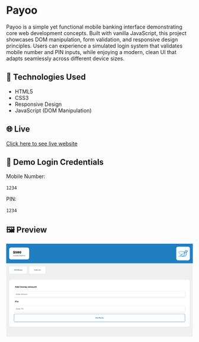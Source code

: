 # Payoo

Payoo is a simple yet functional mobile banking interface demonstrating core web development concepts. Built with vanilla JavaScript, this project showcases DOM manipulation, form validation, and responsive design principles. Users can experience a simulated login system that validates mobile number and PIN inputs, while enjoying a modern, clean UI that adapts seamlessly across different device sizes.

## 🚀 Technologies Used

- HTML5
- CSS3
- Responsive Design
- JavaScript (DOM Manipulation)

## 🌐 Live

[Click here to see live website](https://refatalhasankaif.github.io/payoo/)

## 🔑 Demo Login Credentials

Mobile Number:
```
1234
```

PIN:
```
1234
```

## 🖼️ Preview

![Preview](assets/preview.png)

